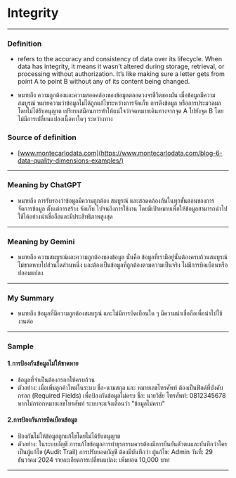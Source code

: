 # Integrity

---

### Definition
* refers to the accuracy and consistency of data over its lifecycle. When data has integrity, it means it wasn’t altered during storage, retrieval, or processing without authorization. It’s like making sure a letter gets from point A to point B without any of its content being changed.

* หมายถึง ความถูกต้องและความสอดคล้องของข้อมูลตลอดวงจรชีวิตของมัน เมื่อข้อมูลมีความสมบูรณ์ หมายความว่าข้อมูลไม่ได้ถูกแก้ไขระหว่างการจัดเก็บ การดึงข้อมูล หรือการประมวลผลโดยไม่ได้รับอนุญาต เปรียบเสมือนการทำให้แน่ใจว่าจดหมายเดินทางจากจุด A ไปยังจุด B โดยไม่มีการเปลี่ยนแปลงเนื้อหาใดๆ ระหว่างทาง
  
### Source of definition
* [www.montecarlodata.com](https://www.montecarlodata.com/blog-6-data-quality-dimensions-examples/)
  
---

### Meaning by ChatGPT
* หมายถึง การรับรองว่าข้อมูลมีความถูกต้อง สมบูรณ์ และสอดคล้องกันในทุกขั้นตอนของการจัดการข้อมูล ตั้งแต่การสร้าง จัดเก็บ ไปจนถึงการใช้งาน โดยมีเป้าหมายเพื่อให้ข้อมูลสามารถนำไปใช้ได้อย่างน่าเชื่อถือและมีประสิทธิภาพสูงสุด

---

### Meaning by Gemini
* หมายถึง ความสมบูรณ์และความถูกต้องของข้อมูล นั่นคือ ข้อมูลที่เรามีอยู่นั้นต้องครบถ้วนสมบูรณ์ ไม่ขาดหายไปส่วนใดส่วนหนึ่ง และต้องเป็นข้อมูลที่ถูกต้องตามความเป็นจริง ไม่มีการบิดเบือนหรือปลอมแปลง
  
---

### My Summary
* หมายถึง ข้อมูลที่มีความถูกต้องสมบรูณ์ และไม่มีการบิดเบือนใด ๆ มีความน่าเชื่อถือเพื่อนำไปใช้งานต่อ
  
---

### Sample
#### 1.การป้องกันข้อมูลไม่ให้ขาดหาย
* ข้อมูลที่จำเป็นต้องกรอกให้ครบถ้วน
* ตัวอย่าง:
เมื่อเพิ่มลูกค้าใหม่ในระบบ ชื่อ-นามสกุล และ หมายเลขโทรศัพท์ ต้องเป็นฟิลด์ที่บังคับกรอก (Required Fields) เพื่อป้องกันข้อมูลไม่ครบ ชื่อ: นายวิชัย โทรศัพท์: 0812345678 หากไม่กรอกหมายเลขโทรศัพท์ ระบบจะแจ้งเตือนว่า "ข้อมูลไม่ครบ"

#### 2.การป้องกันการบิดเบือนข้อมูล
* ป้องกันไม่ให้ข้อมูลถูกแก้ไขโดยไม่ได้รับอนุญาต
* ตัวอย่าง:
ในระบบบัญชี การแก้ไขข้อมูลการทำธุรกรรมควรต้องมีการยืนยันตัวตนและบันทึกว่าใครเป็นผู้แก้ไข (Audit Trail) การปรับยอดบัญชี ต้องมีบันทึกว่า ผู้แก้ไข: Admin วันที่: 29 ธันวาคม 2024 รายละเอียดการเปลี่ยนแปลง: เพิ่มยอด 10,000 บาท

---

